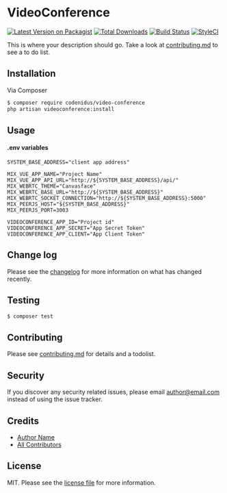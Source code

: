 # VideoConference

[![Latest Version on Packagist][ico-version]][link-packagist]
[![Total Downloads][ico-downloads]][link-downloads]
[![Build Status][ico-travis]][link-travis]
[![StyleCI][ico-styleci]][link-styleci]

This is where your description should go. Take a look at [contributing.md](contributing.md) to see a to do list.

## Installation

Via Composer

``` bash
$ composer require codenidus/video-conference
php artisan videoconference:install
```

## Usage

#### .env variables
```
SYSTEM_BASE_ADDRESS="client app address"

MIX_VUE_APP_NAME="Project Name"
MIX_VUE_APP_API_URL="http://${SYSTEM_BASE_ADDRESS}/api/"
MIX_WEBRTC_THEME="Canvasface"
MIX_WEBRTC_BASE_URL="http://${SYSTEM_BASE_ADDRESS}"
MIX_WEBRTC_SOCKET_CONNECTION="http://${SYSTEM_BASE_ADDRESS}:5000"
MIX_PEERJS_HOST="${SYSTEM_BASE_ADDRESS}"
MIX_PEERJS_PORT=3003

VIDEOCONFERENCE_APP_ID="Project id"
VIDEOCONFERENCE_APP_SECRET="App Secret Token"
VIDEOCONFERENCE_APP_CLIENT="App Client Token"
```

## Change log

Please see the [changelog](changelog.md) for more information on what has changed recently.

## Testing

``` bash
$ composer test
```

## Contributing

Please see [contributing.md](contributing.md) for details and a todolist.

## Security

If you discover any security related issues, please email author@email.com instead of using the issue tracker.

## Credits

- [Author Name][link-author]
- [All Contributors][link-contributors]

## License

MIT. Please see the [license file](license.md) for more information.

[ico-version]: https://img.shields.io/packagist/v/codenidus/video-conference.svg?style=flat-square
[ico-downloads]: https://img.shields.io/packagist/dt/codenidus/video-conference.svg?style=flat-square
[ico-travis]: https://img.shields.io/travis/codenidus/video-conference/master.svg?style=flat-square
[ico-styleci]: https://styleci.io/repos/12345678/shield

[link-packagist]: https://packagist.org/packages/codenidus/video-conference
[link-downloads]: https://packagist.org/packages/codenidus/video-conference
[link-travis]: https://travis-ci.org/codenidus/video-conference
[link-styleci]: https://styleci.io/repos/12345678
[link-author]: https://github.com/codenidus
[link-contributors]: ../../contributors
